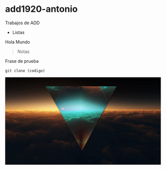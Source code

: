 # add1920-antonio
Trabajos de ADD

* Listas

Hola Mundo

> Notas


Frase de prueba

```
git clone (codigo)
```

![imagen_triangulo](img/trngl.jpg)

